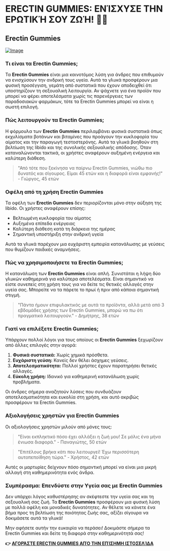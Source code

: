 # ERECTIN GUMMIES: ΕΝΊΣΧΥΣΕ ΤΗΝ ΕΡΩΤΙΚΉ ΣΟΥ ΖΩΉ! 🍇💪

## Erectin Gummies

[![Image](https://www2.sellhealth.com/262/erectin-male-enhancement-gummies-logo.jpg)](https://gchaffi.com/qb2GPHCJ)

### Τι είναι τα Erectin Gummies;

Τα **Erectin Gummies** είναι μια καινοτόμος λύση για άνδρες που επιθυμούν να ενισχύσουν την ανδρική τους υγεία. Αυτά τα γλυκά προσφέρουν μια φυσική προσέγγιση, γεμάτη από συστατικά που έχουν αποδειχθεί ότι υποστηρίζουν τη σεξουαλική λειτουργία. Αν ψάχνετε για ένα προϊόν που μπορεί να φέρει αποτελέσματα χωρίς τις παρενέργειες των παραδοσιακών φαρμάκων, τότε τα Erectin Gummies μπορεί να είναι η σωστή επιλογή.

### Πώς λειτουργούν τα Erectin Gummies;

Η φόρμουλα των **Erectin Gummies** περιλαμβάνει φυσικά συστατικά όπως εκχυλίσματα βοτάνων και βιταμίνες που προάγουν την κυκλοφορία του αίματος και την παραγωγή τεστοστερόνης. Αυτά τα γλυκά βοηθούν στη βελτίωση της libido και της συνολικής σεξουαλικής απόδοσης. Όταν καταναλώνονται τακτικά, οι χρήστες αναφέρουν αυξημένη ενέργεια και καλύτερη διάθεση.

> "Από τότε που ξεκίνησα να παίρνω Erectin Gummies, νιώθω πιο δυνατός και σίγουρος. Είμαι 45 ετών και η διαφορά είναι εμφανής!" - Γιώργος, 45 ετών

### Οφέλη από τη χρήση Erectin Gummies

Τα οφέλη των **Erectin Gummies** δεν περιορίζονται μόνο στην αύξηση της libido. Οι χρήστες αναφέρουν επίσης:

- Βελτιωμένη κυκλοφορία του αίματος
- Αυξημένα επίπεδα ενέργειας
- Καλύτερη διάθεση κατά τη διάρκεια της ημέρας
- Σημαντική υποστήριξη στην ανδρική υγεία

Αυτά τα γλυκά παρέχουν μια ευχάριστη εμπειρία κατανάλωσης με γεύσεις που θυμίζουν παιδικές αναμνήσεις.

### Πώς να χρησιμοποιήσετε τα Erectin Gummies;

Η κατανάλωση των **Erectin Gummies** είναι απλή. Συνιστάται η λήψη δύο γλυκών καθημερινά για καλύτερα αποτελέσματα. Είναι σημαντικό να είστε συνεπείς στη χρήση τους για να δείτε τις θετικές αλλαγές στην υγεία σας. Μπορείτε να τα πάρετε το πρωί ή πριν από κάποια σημαντική στιγμή.

> "Πάντα ήμουν επιφυλακτικός με αυτά τα προϊόντα, αλλά μετά από 3 εβδομάδες χρήσης των Erectin Gummies, μπορώ να πω ότι πραγματικά λειτουργούν." - Δημήτρης, 38 ετών

### Γιατί να επιλέξετε Erectin Gummies;

Υπάρχουν πολλοί λόγοι για τους οποίους οι **Erectin Gummies** ξεχωρίζουν από άλλες επιλογές στην αγορά:

1. **Φυσικά συστατικά:** Χωρίς χημικά πρόσθετα.
2. **Ευχάριστη γεύση:** Κανείς δεν θέλει άσχημες γεύσεις.
3. **Αποτελεσματικότητα:** Πολλοί χρήστες έχουν παρατηρήσει θετικές αλλαγές.
4. **Εύκολη χρήση:** Ιδανικό για καθημερινή κατανάλωση χωρίς προβλήματα.

Οι άνδρες σήμερα αναζητούν λύσεις που συνδυάζουν αποτελεσματικότητα και ευκολία στη χρήση, και αυτό ακριβώς προσφέρουν τα Erectin Gummies.

### Αξιολογήσεις χρηστών για Erectin Gummies

Οι αξιολογήσεις χρηστών μιλούν από μόνες τους:

> "Είναι εκπληκτικό πόσο έχει αλλάξει η ζωή μου! Σε μόλις ένα μήνα ένιωσα διαφορά." - Παναγιώτης, 50 ετών

> "Επιτέλους βρήκα κάτι που λειτουργεί! Έχω περισσότερη αυτοπεποίθηση τώρα." - Χρήστος, 42 ετών

Αυτές οι μαρτυρίες δείχνουν πόσο σημαντική μπορεί να είναι μια μικρή αλλαγή στη καθημερινότητα ενός άνδρα.

### Συμπέρασμα: Επενδύστε στην Υγεία σας με Erectin Gummies

Δεν υπάρχει λόγος καθυστέρησης αν σκέφτεστε την υγεία σας και τη σεξουαλική σας ζωή. Τα **Erectin Gummies** προσφέρουν μια φυσική λύση με πολλά οφέλη και μοναδικές δυνατότητες. Αν θέλετε να κάνετε ένα βήμα προς τη βελτίωση της ποιότητας ζωής σας, αξίζει σίγουρα να δοκιμάσετε αυτά τα γλυκά!

Μην αφήσετε αυτήν την ευκαιρία να περάσει! Δοκιμάστε σήμερα τα Erectin Gummies και δείτε τη διαφορά στην καθημερινότητά σας!



**👉 [ΑΓΟΡΆΣΤΕ ERECTIN GUMMIES ΑΠΌ ΤΗΝ ΕΠΊΣΗΜΗ ΙΣΤΟΣΕΛΊΔΑ](https://gchaffi.com/qb2GPHCJ)**